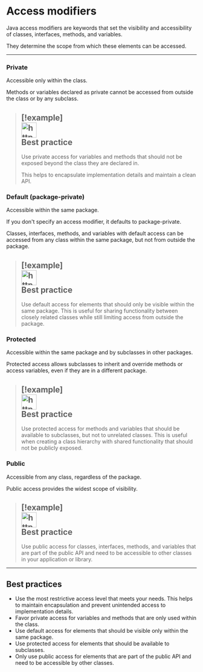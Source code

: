 # Access modifiers

Java access modifiers are keywords that set the visibility and accessibility of classes, interfaces, methods, and variables.

They determine the scope from which these elements can be accessed. 

---

### Private

Accessible only within the class.

Methods or variables declared as private cannot be accessed from outside the class or by any subclass.

> [!example] <aside><img src="https://www.notion.so/icons/skull_purple.svg" alt="https://www.notion.so/icons/skull_purple.svg" width="40px" /> </aside> Best practice
> ---
> Use private access for variables and methods that should not be exposed beyond the class they are declared in.
>
>This helps to encapsulate implementation details and maintain a clean API.

### Default (package-private)

Accessible within the same package.

If you don't specify an access modifier, it defaults to package-private.

Classes, interfaces, methods, and variables with default access can be accessed from any class within the same package, but not from outside the package.


> [!example] <aside><img src="https://www.notion.so/icons/skull_purple.svg" alt="https://www.notion.so/icons/skull_purple.svg" width="40px" /> </aside> Best practice
> ---
> Use default access for elements that should only be visible within the same package. This is useful for sharing functionality between closely related classes while still limiting access from outside the package.


### Protected

Accessible within the same package and by subclasses in other packages.

Protected access allows subclasses to inherit and override methods or access variables, even if they are in a different package.

> [!example] <aside><img src="https://www.notion.so/icons/skull_purple.svg" alt="https://www.notion.so/icons/skull_purple.svg" width="40px" /> </aside> Best practice
> ---
> Use protected access for methods and variables that should be available to subclasses, but not to unrelated classes. This is useful when creating a class hierarchy with shared functionality that should not be publicly exposed.


### Public

Accessible from any class, regardless of the package.

Public access provides the widest scope of visibility.

> [!example] <aside><img src="https://www.notion.so/icons/skull_purple.svg" alt="https://www.notion.so/icons/skull_purple.svg" width="40px" /> </aside> Best practice
> ---
> Use public access for classes, interfaces, methods, and variables that are part of the public API and need to be accessible to other classes in your application or library.

---

## Best practices

- Use the most restrictive access level that meets your needs.
This helps to maintain encapsulation and prevent unintended access to implementation details.
- Favor private access for variables and methods that are only used within the class.
- Use default access for elements that should be visible only within the same package.
- Use protected access for elements that should be available to subclasses.
- Only use public access for elements that are part of the public API and need to be accessible by other classes.
